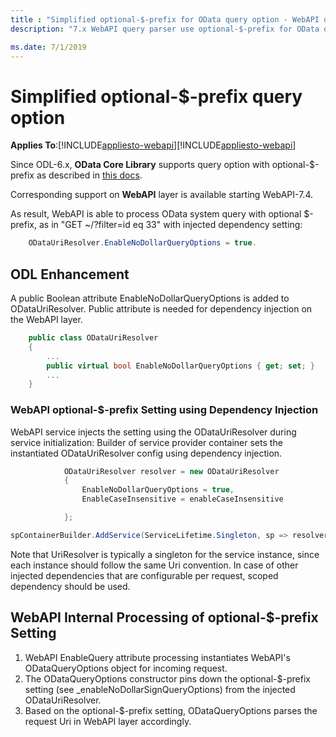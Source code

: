 ```yaml
---
title : "Simplified optional-$-prefix for OData query option - WebAPI queries"
description: "7.x WebAPI query parser use optional-$-prefix for OData query option"

ms.date: 7/1/2019
---
```

# Simplified optional-$-prefix query option 
**Applies To**:[!INCLUDE[appliesto-webapi](../includes/appliesto-webapi-v7.md)][!INCLUDE[appliesto-webapi](../includes/appliesto-webapi-v6.md)]

Since ODL-6.x, **OData Core Library** supports query option with optional-$-prefix as described in [this docs](/odata/odatalib/di-support).

Corresponding support on **WebAPI** layer is available starting WebAPI-7.4.

As result, WebAPI is able to process OData system query with optional $-prefix, as in "GET ~/?filter=id eq 33" with injected dependency setting:
```c#
    ODataUriResolver.EnableNoDollarQueryOptions = true.
```

## ODL Enhancement

A public Boolean attribute EnableNoDollarQueryOptions is added to ODataUriResolver. Public attribute is needed for dependency injection on the WebAPI layer.
```c#
    public class ODataUriResolver
    {
        ...
        public virtual bool EnableNoDollarQueryOptions { get; set; }
        ...
    }
```

### WebAPI optional-$-prefix Setting using Dependency Injection
WebAPI service injects the setting using the ODataUriResolver during service initialization:
Builder of service provider container sets the instantiated ODataUriResolver config using dependency injection.

```c#
            ODataUriResolver resolver = new ODataUriResolver
            {
                EnableNoDollarQueryOptions = true,
                EnableCaseInsensitive = enableCaseInsensitive

            };

spContainerBuilder.AddService(ServiceLifetime.Singleton, sp => resolver));
```

Note that UriResolver is typically a singleton for the service instance, since each instance should follow the same Uri convention. In case of other injected dependencies that are configurable per request, scoped dependency should be used.

## WebAPI Internal Processing of optional-$-prefix Setting

1. WebAPI EnableQuery attribute processing instantiates WebAPI's ODataQueryOptions object for incoming request.
2. The ODataQueryOptions constructor pins down the optional-$-prefix setting (see _enableNoDollarSignQueryOptions) from the injected ODataUriResolver.
3. Based on the optional-$-prefix setting, ODataQueryOptions parses the request Uri in WebAPI layer accordingly.
